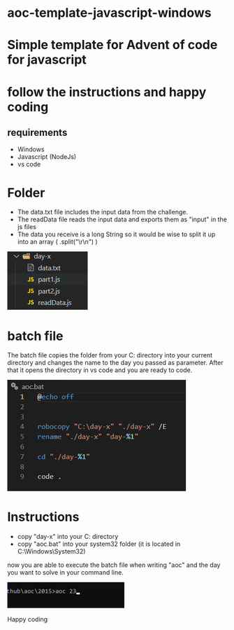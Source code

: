 # aoc-template-javascript-windows

# Simple template for Advent of code for javascript
# follow the instructions and happy coding


## requirements

- Windows
- Javascript (NodeJs)
- vs code

# Folder
- The data.txt file includes the input data from the challenge.
- The readData file reads the input data and exports them as "input" in the js files
- The data you receive is a long String so it would be wise to split it up into an array ( .split("\r\n") )
  
![alt text](./img/folder.png)


# batch file
The batch file copies the folder from your C: directory into your current directory and changes the name to the day you passed as parameter. After that it opens the directory in vs code and you are ready to code. 

![alt text](./img/batFile.png)


# Instructions

- copy "day-x" into your C: directory 
- copy "aoc.bat" into your system32 folder 
 (it is located in C:\Windows\System32)

now you are able to execute the batch file when writing "aoc" and the day you want to solve in your command line.


![alt text](./img/cmd.png/)

Happy coding
